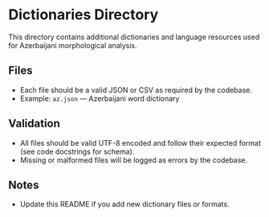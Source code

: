 # Dictionaries Directory

This directory contains additional dictionaries and language resources used for Azerbaijani morphological analysis.

## Files
- Each file should be a valid JSON or CSV as required by the codebase.
- Example: `az.json` — Azerbaijani word dictionary

## Validation
- All files should be valid UTF-8 encoded and follow their expected format (see code docstrings for schema).
- Missing or malformed files will be logged as errors by the codebase.

## Notes
- Update this README if you add new dictionary files or formats.
